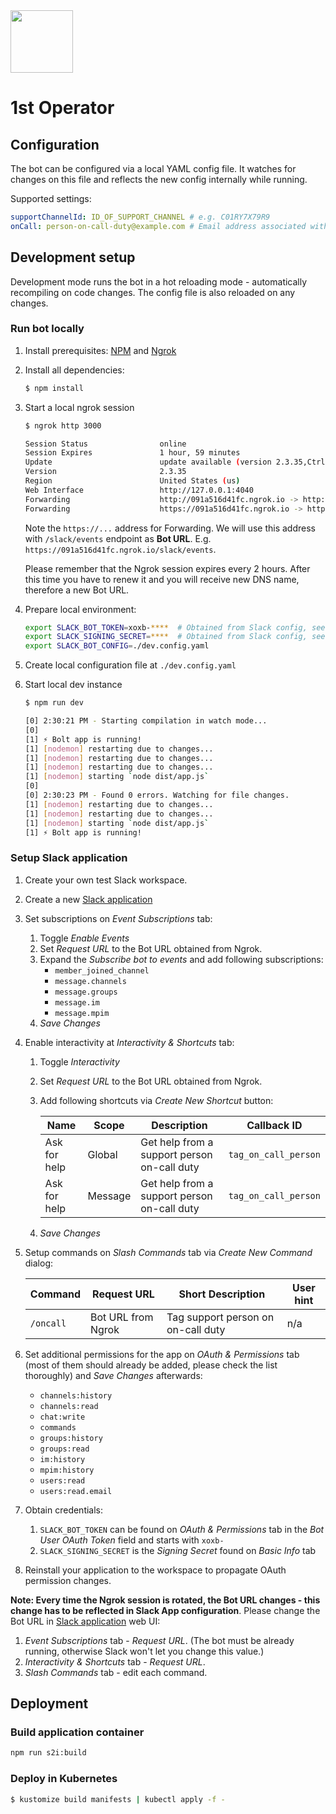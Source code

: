 <img src="https://raw.githubusercontent.com/tumido/slack-first/main/assets/images/avatar_rounded.png" width="100" height="100">

# 1st Operator

## Configuration

The bot can be configured via a local YAML config file. It watches for changes on this file and reflects the new config internally while running.

Supported settings:

```yaml
supportChannelId: ID_OF_SUPPORT_CHANNEL # e.g. C01RY7X79R9
onCall: person-on-call-duty@example.com # Email address associated with a Slack account
```

## Development setup

Development mode runs the bot in a hot reloading mode - automatically recompiling on code changes. The config file is also reloaded on any changes.

### Run bot locally

1. Install prerequisites: [NPM](http://npmjs.com/) and [Ngrok](https://ngrok.com/)
2. Install all dependencies:

   ```sh
   $ npm install
   ```

3. Start a local ngrok session

   ```sh
   $ ngrok http 3000

   Session Status                online
   Session Expires               1 hour, 59 minutes
   Update                        update available (version 2.3.35,Ctrl-U to update)
   Version                       2.3.35
   Region                        United States (us)
   Web Interface                 http://127.0.0.1:4040
   Forwarding                    http://091a516d41fc.ngrok.io -> http://localhost:3000
   Forwarding                    https://091a516d41fc.ngrok.io -> http://localhost:3000
   ```

   Note the `https://...` address for Forwarding. We will use this address with `/slack/events` endpoint as **Bot URL**.
   E.g. `https://091a516d41fc.ngrok.io/slack/events`.

   Please remember that the Ngrok session expires every 2 hours. After this time you have to renew it and you will receive new DNS name, therefore a new Bot URL.

4. Prepare local environment:

   ```sh
   export SLACK_BOT_TOKEN=xoxb-****  # Obtained from Slack config, see Setup Slack application
   export SLACK_SIGNING_SECRET=****  # Obtained from Slack config, see Setup Slack application
   export SLACK_BOT_CONFIG=./dev.config.yaml
   ```

5. Create local configuration file at `./dev.config.yaml`
6. Start local dev instance

   ```sh
   $ npm run dev

   [0] 2:30:21 PM - Starting compilation in watch mode...
   [0]
   [1] ⚡️ Bolt app is running!
   [1] [nodemon] restarting due to changes...
   [1] [nodemon] restarting due to changes...
   [1] [nodemon] restarting due to changes...
   [1] [nodemon] starting `node dist/app.js`
   [0]
   [0] 2:30:23 PM - Found 0 errors. Watching for file changes.
   [1] [nodemon] restarting due to changes...
   [1] [nodemon] restarting due to changes...
   [1] [nodemon] starting `node dist/app.js`
   [1] ⚡️ Bolt app is running!
   ```

### Setup Slack application

1. Create your own test Slack workspace.
2. Create a new [Slack application](https://api.slack.com/apps)
3. Set subscriptions on _Event Subscriptions_ tab:

   1. Toggle _Enable Events_
   2. Set _Request URL_ to the Bot URL obtained from Ngrok.
   3. Expand the _Subscribe bot to events_ and add following subscriptions:
      - `member_joined_channel`
      - `message.channels`
      - `message.groups`
      - `message.im`
      - `message.mpim`
   4. _Save Changes_

4. Enable interactivity at _Interactivity & Shortcuts_ tab:

   1. Toggle _Interactivity_
   2. Set _Request URL_ to the Bot URL obtained from Ngrok.
   3. Add following shortcuts via _Create New Shortcut_ button:

      | Name         | Scope   | Description                                 | Callback ID          |
      | ------------ | ------- | ------------------------------------------- | -------------------- |
      | Ask for help | Global  | Get help from a support person on-call duty | `tag_on_call_person` |
      | Ask for help | Message | Get help from a support person on-call duty | `tag_on_call_person` |

   4. _Save Changes_

5. Setup commands on _Slash Commands_ tab via _Create New Command_ dialog:

   | Command   | Request URL        | Short Description                  | User hint |
   | --------- | ------------------ | ---------------------------------- | --------- |
   | `/oncall` | Bot URL from Ngrok | Tag support person on on-call duty | n/a       |

6. Set additional permissions for the app on _OAuth & Permissions_ tab (most of them should already be added, please check the list thoroughly) and _Save Changes_ afterwards:

   - `channels:history`
   - `channels:read`
   - `chat:write`
   - `commands`
   - `groups:history`
   - `groups:read`
   - `im:history`
   - `mpim:history`
   - `users:read`
   - `users:read.email`

7. Obtain credentials:

   1. `SLACK_BOT_TOKEN` can be found on _OAuth & Permissions_ tab in the _Bot User OAuth Token_ field and starts with `xoxb-`
   2. `SLACK_SIGNING_SECRET` is the _Signing Secret_ found on _Basic Info_ tab

8. Reinstall your application to the workspace to propagate OAuth permission changes.

**Note: Every time the Ngrok session is rotated, the Bot URL changes - this change has to be reflected in Slack App configuration**. Please change the Bot URL in [Slack application](https://api.slack.com/apps) web UI:

1. _Event Subscriptions_ tab - _Request URL_. (The bot must be already running, otherwise Slack won't let you change this value.)
2. _Interactivity & Shortcuts_ tab - _Request URL_.
3. _Slash Commands_ tab - edit each command.

## Deployment

### Build application container

```sh
npm run s2i:build
```

### Deploy in Kubernetes

```sh
$ kustomize build manifests | kubectl apply -f -
```
